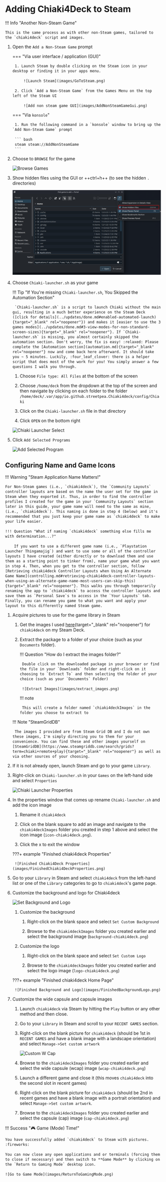 # Adding Chiaki4Deck to Steam

!!! Info "Another Non-Steam Game"

    This is the same process as with other non-Steam games, tailored to the `chiaki4deck` script and images.

1. Open the `Add a Non-Steam Game` prompt

    === "Via user interface / application (GUI)"
    
        1. Launch Steam by double clicking on the Steam icon in your desktop or finding it in your apps menu.

            ![Launch Steam](images/GoToSteam.png)

        2. Click `Add a Non-Steam Game` from the Games Menu on the top left of the Steam UI

            ![Add non steam game GUI](images/AddNonSteamGameGui.png)

    === "Via `konsole`"

        1. Run the following command in a `konsole` window to bring up the `Add Non-Steam Game` prompt

        ``` bash
        steam steam://AddNonSteamGame
        ```

2. Choose to `BROWSE` for the game

    ![Browse Games](images/ChooseBrowse.png)

3. Show hidden files using the GUI or ++ctrl+h++ (to see the hidden `.` directories)

    ![Show Hidden Files](images/ShowHiddenFiles.png)

4. Choose `Chiaki-launcher.sh` as your game

    !!! Tip "If You're missing `Chiaki-launcher.sh`, You Skipped the Automation Section"

        `Chiaki-launcher.sh` is a script to launch Chiaki without the main gui, resulting in a much better experience on the Steam Deck ([click for details](../updates/done.md#enabled-automated-launch){target="_blank" rel="noopener"}) and makes it [easier to use the 3 games modes](../updates/done.md#3-view-modes-for-non-standard-screen-sizes){target="_blank" rel="noopener"}. If `Chiaki-launcher.sh` is missing, you almost certainly skipped the automation section. Don't worry, the fix is easy! :relaxed: Please complete the [Automation section](automation.md){target="_blank" rel="noopener"} now and come back here afterward. It should take you ~ 5 minutes. Luckily, :four_leaf_clover: there is a helper script that does most of the work for you! You simply answer a few questions I walk you through.

    1. Choose `File type: All Files` at the bottom of the screen

    2. Choose `/home/deck` from the dropdown at the top of the screen and then navigate by clicking on each folder to the folder `/home/deck/.var/app/io.github.streetpea.Chiaki4deck/config/Chiaki`

    3. Click on the `Chiaki-launcher.sh` file in that directory

    4. Click `OPEN` on the bottom right 

    ![Chiaki Launcher Select](images/SelectChiakiLauncher.png)

5. Click `Add Selected Programs`

    ![Add Selected Program](images/AddChiakiLauncher.png)


## Configuring Name and Game Icons

!!! Warning "Steam Application Name Matters!"

    For Non-Steam games (i.e., `chiaki4deck`), the `Community Layouts` controller layouts are based on the name the user set for the game in Steam when they exported it. Thus, in order to find the controller profiles I created for the game in your `Community Layouts` section later in this guide, your game name will need to the same as mine, (i.e., `chiaki4deck`). This naming is done in step 4 (below) and it's recommended that you just keep your game name as `chiaki4deck` to make your life easier.

    !!! Question "What if naming `chiaki4deck` something else fills me with determination...?"

        If you want to use a different game name (i.e., `Playstation Launcher Thingamajig`) and want to use some or all of the controller layouts I have created (either directly or to download them and use them as a starting point to tinker from), name your game what you want in step 4. Then, when you get to the controller section, follow [Retrieving chiaki4deck Controller Layouts when Using An Alternate Game Name](controlling.md#retrieving-chiaki4deck-controller-layouts-when-using-an-alternate-game-name-most-users-can-skip-this){target="_blank" rel="noopener"}. This walks you through temporarily renaming the app to `chiaki4deck` to access the controller layouts and save them as `Personal Save`s to access in the `Your Layouts` tab. Finally, you can rename you game to what you want and apply your layout to this differently named Steam game.

1. Acquire pictures to use for the game library in Steam

    1. Get the images I used [here](https://github.com/streetpea/chiaki4deck/releases/download/v1.0.0/chiaki4deckImages.tar.xz){target="_blank" rel="noopener"} for `chiaki4deck` on my Steam Deck.

    2. Extract the package to a folder of your choice (such as your `Documents` folder).
    
        !!! Question "How do I extract the images folder?"
        
            Double click on the downloaded package in your browser or find the file in your `Downloads` folder and right-click on it choosing to `Extract To` and then selecting the folder of your choice (such as your `Documents` Folder)

            ![Extract Images](images/extract_images.png)

        !!! note
            
            This will create a folder named `chiaki4deckImages` in the folder you choose to extract to

    !!! Note "SteamGridDB"
    
        The images I provided are from Steam Grid DB and I do not own these images, I'm simply directing you to them for your convenience. You can find these and other images yourself on [SteamGridDB](https://www.steamgriddb.com/search/grids?term=chiaki+remote+play){target="_blank" rel="noopener"} as well as via other sources of your choosing.

2. If it is not already open, launch Steam and go to your game `Library`.

3. Right-click on `Chiaki-launcher.sh` in your `Games` on the left-hand side and select `Properties`

    ![Chiaki Launcher Properties](images/ChiakiLauncherProperties.png)

4. In the properties window that comes up rename `Chiaki-launcher.sh` and add the icon image

    1. Rename it `chiaki4deck`

    2. Click on the blank square to add an image and navigate to the `chiaki4deckImages` folder you created in step 1 above and select the icon image (`icon-chiaki4deck.png`).

    3. Click the x to exit the window

    ???+ example "Finished chiaki4deck Properties"

        ![Finished Chiaki4Deck Properties](images/FinishedChiaki4DeckProperties.png)

5. Go to your `Library` in Steam and select `chiaki4deck` from the left-hand list or one of the `Library` categories to go to `chiaki4deck`'s game page.

6. Customize the background and logo for Chiaki4deck

    ![Set Background and Logo](images/SetBackgroundLogo.png)

    1. Customize the background
    
        1. Right-click on the blank space and select `Set Custom Background`

        2. Browse to the `chiaki4deckImages` folder you created earlier and select the background image (`background-chiaki4deck.png`)

    2. Customize the logo

        1. Right-click on the blank space and select `Set Custom Logo`

        2. Browse to the `chiaki4deckImages` folder you created earlier and select the logo image (`logo-chiaki4deck.png`)

    ???+ example "Finished chiaki4deck Home Page"

        ![Finished Background and Logo](images/FinishedBackgroundLogo.png)

7. Customize the wide capsule and capsule images

    1. Launch `chiaki4deck` via Steam by hitting the `Play` button or any other method and then close.
    
    2. Go to your `Library` in Steam and scroll to your `RECENT GAMES` section.

    3. Right-click on the blank picture for `chiaki4deck` (should be 1st in `RECENT GAMES` and have a blank image with a landscape orientation) and select `Manage->Set custom artwork`

        ![Custom W Cap](images/SetCustomWCap.png)

    4. Browse to the `chiaki4deckImages` folder you created earlier and select the wide capsule (wcap) image (`wcap-chiaki4deck.png`)

    5. Launch a different game and close it (this moves `chiaki4deck` into the second slot in recent games)

    6. Right-click on the blank picture for `chiaki4deck` (should be 2nd in recent games and have a blank image with a portrait orientation) and select `Manage->Set custom artwork`. 

    7. Browse to the `chiaki4deckImages` folder you created earlier and select the capsule (cap) image (`cap-chiaki4deck.png`)

!!! Success ":video_game: Game (Mode) Time!"

    You have successfully added `chiaki4deck` to Steam with pictures. :fireworks:
    
    You can now close any open applications and or terminals (forcing them to close if necessary) and then switch to **Game Mode** by clicking on the `Return to Gaming Mode` desktop icon.

    ![Go to Game Mode](images/ReturnToGamingMode.png)